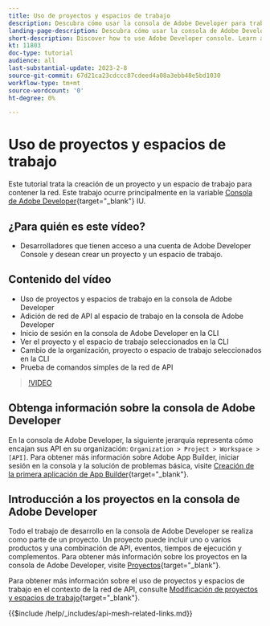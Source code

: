 ```yaml
---
title: Uso de proyectos y espacios de trabajo
description: Descubra cómo usar la consola de Adobe Developer para trabajar con proyectos y espacios de trabajo.
landing-page-description: Descubra cómo usar la consola de Adobe Developer. Obtenga información sobre los proyectos y espacios de trabajo que se van a utilizar con la red de API.
short-description: Discover how to use Adobe Developer console. Learn about projects and workspaces to be used with API Mesh.
kt: 11803
doc-type: tutorial
audience: all
last-substantial-update: 2023-2-8
source-git-commit: 67d21ca23cdccc87cdeed4a08a3ebb48e5bd1030
workflow-type: tm+mt
source-wordcount: '0'
ht-degree: 0%

---
```



# Uso de proyectos y espacios de trabajo

Este tutorial trata la creación de un proyecto y un espacio de trabajo para contener la red. Este trabajo ocurre principalmente en la variable [Consola de Adobe Developer](https://developer.adobe.com/console){target="_blank"} IU.

## ¿Para quién es este vídeo?

* Desarrolladores que tienen acceso a una cuenta de Adobe Developer Console y desean crear un proyecto y un espacio de trabajo.

## Contenido del vídeo

* Uso de proyectos y espacios de trabajo en la consola de Adobe Developer
* Adición de red de API al espacio de trabajo en la consola de Adobe Developer
* Inicio de sesión en la consola de Adobe Developer en la CLI
* Ver el proyecto y el espacio de trabajo seleccionados en la CLI
* Cambio de la organización, proyecto o espacio de trabajo seleccionados en la CLI
* Prueba de comandos simples de la red de API

>[!VIDEO](https://video.tv.adobe.com/v/3414123/)

## Obtenga información sobre la consola de Adobe Developer

En la consola de Adobe Developer, la siguiente jerarquía representa cómo encajan sus API en su organización: `Organization > Project > Workspace > [API]`. Para obtener más información sobre Adobe App Builder, iniciar sesión en la consola y la solución de problemas básica, visite [Creación de la primera aplicación de App Builder](https://developer.adobe.com/app-builder/docs/getting_started/first_app/){target="_blank"}.

## Introducción a los proyectos en la consola de Adobe Developer

Todo el trabajo de desarrollo en la consola de Adobe Developer se realiza como parte de un proyecto. Un proyecto puede incluir uno o varios productos y una combinación de API, eventos, tiempos de ejecución y complementos. Para obtener más información sobre los proyectos en la consola de Adobe Developer, visite [Proyectos](https://developer.adobe.com/developer-console/docs/guides/projects/){target="_blank"}.

Para obtener más información sobre el uso de proyectos y espacios de trabajo en el contexto de la red de API, consulte [Modificación de proyectos y espacios de trabajo](https://developer.adobe.com/graphql-mesh-gateway/gateway/create-mesh/#modify-projects-and-workspaces){target="_blank"}.

{{$include /help/_includes/api-mesh-related-links.md}}
